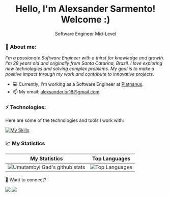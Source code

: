 <h1 align='center'>
  Hello, I'm Alexsander Sarmento!
  <br/>
  Welcome :)
</h1>

<p align='center'>
  Software Engineer Mid-Level
</p>

### 🚀 About me:

<p>
  <em>
      I'm a passionate Software Engineer with a thirst for knowledge and growth. I'm 28 years old and originally from Santa Catarina, Brazil. I love exploring new technologies and solving complex problems. My goal is to make a positive impact through my work and contribute to innovative projects.
  </em>
</p>

- 💻 Currently, I'm working as a Software Engineer at <a href="https://plathanus.com.br/" target="_blank">Plathanus</a>.
- 📫 My email: alexsander.br18@gmail.com

### ⚡ Technologies:

Here are some of the technologies and tools I work with:

[![My Skills](https://skillicons.dev/icons?i=js,ts,react,nodejs,html,css,firebase,redux,styledcomponents,materialui,mysql,postgres,graphql,vscode,github
)](https://skillicons.dev)

### 📈 My Statistics

| My Statistics                                                                                                                                                                | Top Languages                                                                                                                                                                            |
| ------------------------------------------------------------------------------------------------------------------------------------------------------------------------ | ---------------------------------------------------------------------------------------------------------------------------------------------------------------------------------- |
| ![Umutambyi Gad's github stats](https://github-readme-stats.vercel.app/api?username=alexsandersarmento&show_icons=true&hide_border=true&count_private=true&theme=jolly) | ![Top Languages](https://github-readme-stats.vercel.app/api/top-langs/?username=alexsandersarmento&langs_count=10&count_private=true&hide_border=true&theme=jolly&layout=compact) |

💬 Want to connect?

<div>
  <a href="https://www.linkedin.com/in/alexsander-sarmento-a58b18174/" target="_blank"><img src="https://img.shields.io/badge/-LinkedIn-%230077B5?style=for-the-badge&logo=linkedin&logoColor=white" target="_blank"></a>
  <a href = "mailto:alexsander.br18@gmail.com"><img src="https://img.shields.io/badge/-Gmail-%23333?style=for-the-badge&logo=gmail&logoColor=white" target="_blank"></a>
</div>
<br>
